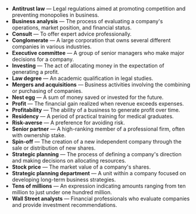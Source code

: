 - **Antitrust law** — Legal regulations aimed at promoting competition and preventing monopolies in business.
- **Business analysis** — The process of evaluating a company's operations, market position, and financial status.
- **Consult** — To offer expert advice professionally.
- **Conglomerate** — A large corporation that owns several different companies in various industries.
- **Executive committee** — A group of senior managers who make major decisions for a company.
- **Investing** — The act of allocating money in the expectation of generating a profit.
- **Law degree** — An academic qualification in legal studies.
- **Mergers and acquisitions** — Business activities involving the combining or purchasing of companies.
- **Nest egg** — A sum of money saved or invested for the future.
- **Profit** — The financial gain realized when revenue exceeds expenses.
- **Profitability** — The ability of a business to generate profit over time.
- **Residency** — A period of practical training for medical graduates.
- **Risk-averse** — A preference for avoiding risk.
- **Senior partner** — A high-ranking member of a professional firm, often with ownership stake.
- **Spin-off** — The creation of a new independent company through the sale or distribution of new shares.
- **Strategic planning** — The process of defining a company's direction and making decisions on allocating resources.
- **Stock price** — The market value of a company's shares.
- **Strategic planning department** — A unit within a company focused on developing long-term business strategies.
- **Tens of millions** — An expression indicating amounts ranging from ten million to just under one hundred million.
- **Wall Street analysts** — Financial professionals who evaluate companies and provide investment recommendations.
